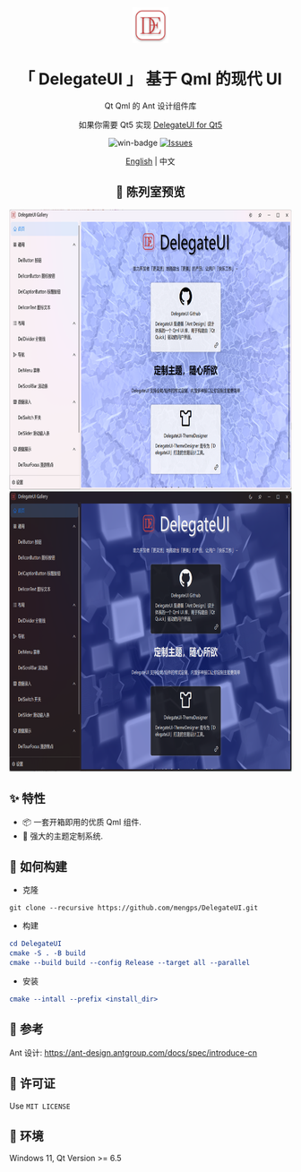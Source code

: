 <div align=center>
<img width=64 src="resources/delegateui_icon.svg">

# 「 DelegateUI 」 基于 Qml 的现代 UI

Qt Qml 的 Ant 设计组件库

如果你需要 Qt5 实现 [DelegateUI for Qt5](https://github.com/mengps/QmlControls)

</div>

<div align=center>

![win-badge] [![Issues][issues-image]][issues-url]

[English](./README.md) | 中文

</div>

[win-badge]: https://img.shields.io/badge/Windows-passing-brightgreen?style=flat-square

[issues-image]: https://flat.badgen.net/github/label-issues/mengps/DelegateUI/open
[issues-url]: https://github.com/mengps/DelegateUI/issues

<div align=center>

## 🌈 陈列室预览

<img width=800 height=500 src="preview/light.png">
<img width=800 height=500 src="preview/dark.png">

</div>

## ✨ 特性

- 📦 一套开箱即用的优质 Qml 组件.
- 🎨 强大的主题定制系统.

## 🔨 如何构建

- 克隆
```auto
git clone --recursive https://github.com/mengps/DelegateUI.git
```
- 构建
```cmake
cd DelegateUI
cmake -S . -B build 
cmake --build build --config Release --target all --parallel
```
- 安装
```cmake
cmake --intall --prefix <install_dir>
```

## 🚩 参考

Ant 设计: https://ant-design.antgroup.com/docs/spec/introduce-cn

## 💓 许可证

Use `MIT LICENSE`

## 🌇 环境

Windows 11, Qt Version >= 6.5